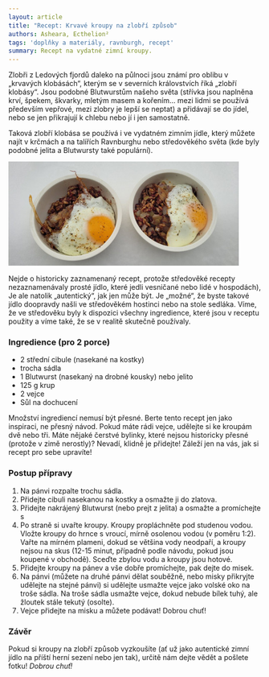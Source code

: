 ```yaml
---
layout: article
title: "Recept: Krvavé kroupy na zlobří způsob"
authors: Asheara, Ecthelion²
tags: 'doplňky a materiály, ravnburgh, recept'
summary: Recept na vydatné zimní kroupy.
---
```


Zlobři z Ledových fjordů daleko na půlnoci jsou známí pro oblibu v „krvavých klobásách“, kterým se v severních královstvích říká „zlobří klobásy“. Jsou podobné Blutwurstům našeho světa (střívka jsou naplněna krví, špekem, škvarky, mletým masem a kořením… mezi lidmi se používá především vepřové, mezi zlobry je lepší se neptat) a přidávají se do jídel, nebo se jen přikrajují k chlebu nebo jí i jen samostatně.

Taková zlobří klobása se používá i ve vydatném zimním jídle, který můžete najít v krčmách a na talířích Ravnburghu nebo středověkého světa (kde byly podobné jelita a Blutwursty také populární).

![](recept-krvave-kroupy.jpg)

Nejde o historicky zaznamenaný recept, protože středověké recepty nezaznamenávaly prosté jídlo, které jedli vesničané nebo lidé v hospodách), Je ale natolik „autentický“, jak jen může být. Je „možné“, že byste takové jídlo doopravdy našli ve středověkém hostinci nebo na stole sedláka. Víme, že ve středověku byly k dispozici všechny ingredience, které jsou v receptu použity a víme také, že se v realitě skutečně používaly.

### Ingredience (pro 2 porce)

-   2 střední cibule (nasekané na kostky)
-   trocha sádla
-   1 Blutwurst (nasekaný na drobné kousky) nebo jelito
-   125 g krup
-   2 vejce
-   Sůl na dochucení

Množství ingrediencí nemusí být přesné. Berte tento recept jen jako inspiraci, ne přesný návod. Pokud máte rádi vejce, udělejte si ke kroupám dvě nebo tři. Máte nějaké čerstvé bylinky, které nejsou historicky přesné (protože v zimě nerostly)? Nevadí, klidně je přidejte! Záleží jen na vás, jak si recept pro sebe upravíte!

### Postup přípravy

1.  Na pánvi rozpalte trochu sádla.
2.  Přidejte cibuli nasekanou na kostky a osmažte ji do zlatova.
3.  Přidejte nakrájený Blutwurst (nebo prejt z jelita) a osmažte a promíchejte s
4.  Po straně si uvařte kroupy. Kroupy propláchněte pod studenou vodou. Vložte kroupy do hrnce s vroucí, mírně osolenou vodou (v poměru 1:2). Vařte na mírném plameni, dokud se většina vody neodpaří, a kroupy nejsou na skus (12-15 minut, případně podle návodu, pokud jsou koupené v obchodě). Sceďte zbylou vodu a kroupy jsou hotové.
5.  Přidejte kroupy na pánev a vše dobře promíchejte, pak dejte do misek.
6.  Na pánvi (můžete na druhé pánvi dělat souběžně, nebo misky přikryjte udělejte na stejné pánvi) si udělejte usmažte vejce jako volské oko na troše sádla. Na troše sádla usmažte vejce, dokud nebude bílek tuhý, ale žloutek stále tekutý (osolte).
7.  Vejce přidejte na misku a můžete podávat! Dobrou chuť!

### Závěr

Pokud si kroupy na zlobří způsob vyzkoušíte (ať už jako autentické zimní jídlo na příští herní sezení nebo jen tak), určitě nám dejte vědět a pošlete fotku! _Dobrou chuť!_
